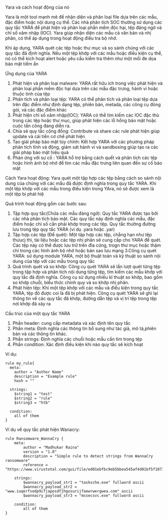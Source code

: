 Yara và cách hoạt động của nó

Yara là một tool mạnh mẽ để nhận diện và phân loại file dựa trên các mẫu, đặc điểm hoặc nội dung cụ thể. Các nhà phân tích SOC thường sử dụng các quy tắc YARA để phát hiện và phân loại phần mềm độc hại, tệp đáng ngờ và chỉ số xâm nhập (IOC). Yara giúp nhận diện các mẫu cả văn bản và nhị phân, có thể áp dụng trong hoạt động điều tra bộ nhớ.

Khi áp dụng, YARA quét các tệp hoặc thư mục và so sánh chúng với các quy tắc đã định nghĩa. Nếu một tệp khớp với các mẫu hoặc điều kiện cụ thể, nó có thể kích hoạt alert hoặc yêu cầu kiểm tra thêm như một mối đe dọa bảo mật tiềm ẩn

Ứng dụng của YARA
1. Phát hiện và phân loại malware: YARA rất hữu ích trong việc phát hiện và phân loại phần mềm độc hại dựa trên các mẫu đặc trưng, hành vi hoặc thuộc tính của tệp
2. Phân tích và phân loại tệp: YARA có thể phân tích và phân loại tệp dựa trên đặc điểm như định dạng tệp, phiên bản, metada, các công cụ đóng gói, và các đặc điểm khác
3. Phát hiện chỉ số xâm nhập(IOC): YARA có thể tìm kiếm các IOC đặc thù trong các tệp hoặc thư mục, giúp phát hiện các lỗ hổng bảo mật hoặc cuộc tấn công đang diễn ra.
4. Chia sẻ quy tắc cộng đồng: Contribute và share các rule phát hiện giúp update và cải tiến cơ chế phát hiện
5. Tạo giải pháp bảo mật tùy chỉnh: Kết hợp YARA với các phương pháp phân tích tĩnh và động, giám sát hành vi và sandboxing giúp tạo ra các giải pháp bảo mật hiệu quả
6. Phản ứng với sự cố : YARA hỗ trợ bằng cách quết và phân tích các tệp hoặc hình ảnh bộ nhớ để tìm các mẫu đặc trưng liên quan đến sự cố bảo mật

Cách Yara hoạt động:
Yara quét một tập hợp các tệp bằng cách so sánh nội dung của chúng với các mẫu đã được định nghĩa trong quy tắc YARA. Khi một tệp khớp với các mẫu trong điều kiện trong YAra, nó sẽ được xem là một tệp bị phát hiệ

Quá trình hoạt động gồm các bước sau:
1. Tập hợp quy tắc(Chứa các mẫu đáng ngờ): Quy tắc YARA được tạo bởi các nhà phân tích bảo mật. Các quy tắc này định nghĩa các mẫu, đặc điểm hoặc chỉ số cần phải khớp trong các tệp. Quy tắc thường đường lưu trong tệp quy tắc YARA (ví dụ .yara hoặc .yar)
2. Tập hợp các tệp (Để quét): Một tập hợp các tệp, chẳng hạn như tệp thưucj thi, tài liệu hoặc các tệp nhị phân sẽ cung cấp cho YARA để quét. Các tệp này có thể được lưu trữ trên đĩa cứng, trogn thư mục hoặc thậm chí trong các hình ảnh bộ nhớ hoặc bản sao lưu mạng
3.Công cụ quét YARA: sử dụng module YARA, một bộ thuật toán và kỹ thuật so sánh nội dung của tệp với các mẫu trong quy tắc
4. Quá trình quét và so khớp: Công cụ quét YARA sẽ lần lượt quét từng tệp trong tập hợp và phân tích nội dung từng tệp, tìm kiếm các mẫu khớp với quy tắc đã định nghĩa. Công cụ sử dụng nhiều kĩ thuật so khớp, bao gồm so khớp chuỗi, biểu thức chính quy và so khớp nhị phân.
5. Phát hiện tệp: Khi một tệp khớp với các mẫu và điều kiện trong quy tắc YARA, tệp đó được coi là đã bị phát hiện. Công cụ quét YARA sẽ ghi lại thông tin về các quy tắc đã khớp, đường dẫn tệp và vị trí tệp trong tệp nơi khớp đã xảy ra

Cấu trúc của một quy tắc YARA
1. Phần header: cung cấp metadata và xác định tên quy tắc
2. Phần meta: Định nghĩa các thông tin bổ sung như tác giả, mô tả,phiên bản và các thông tin khác.
3. Phần strings: Định nghĩa các chuỗi hoặc mẫu cần tìm trong tệp
4. Phần condition: Xác định điều kiện khi nào quy tắc sẽ kích hoạt

Ví dụ:
```yara
rule my_rule{
  meta:
    author = "Author Name"
    description = "Example rule"
    hash = ""

  strings:
    $string1 = "test"
    $string2 = "rule"
    $string3 = "htb"

  condition:
    all of them
}
```
Ví dụ về quy tắc phát hiện Wanacry:
```yara
rule Ransomware_WannaCry {
    meta:
        author = "Madhukar Raina"
        version = "1.0"
        description = "Simple rule to detect strings from WannaCry ransomware"
        reference = "https://www.virustotal.com/gui/file/ed01ebfbc9eb5bbea545af4d01bf5f1071661840480439c6e5babe8e080e41aa/behavior"
    
    strings:
        $wannacry_payload_str1 = "tasksche.exe" fullword ascii
        $wannacry_payload_str2 = "www.iuqerfsodp9ifjaposdfjhgosurijfaewrwergwea.com" ascii
        $wannacry_payload_str3 = "mssecsvc.exe" fullword ascii
    
    condition:
        all of them
}

```